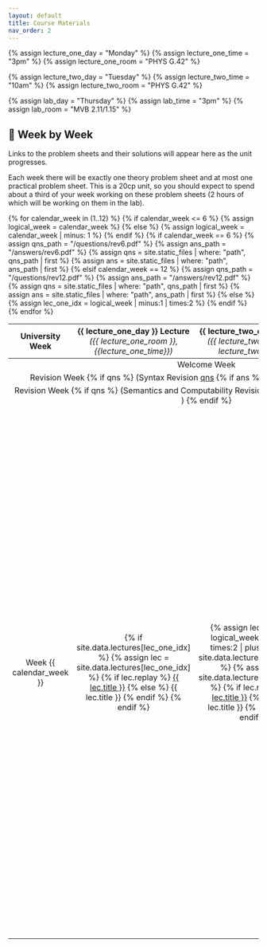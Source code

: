 ```yaml
---
layout: default
title: Course Materials
nav_order: 2
---
```


{% assign lecture_one_day = "Monday" %}
{% assign lecture_one_time = "3pm" %}
{% assign lecture_one_room = "PHYS G.42" %}

{% assign lecture_two_day = "Tuesday" %}
{% assign lecture_two_time = "10am" %}
{% assign lecture_two_room = "PHYS G.42" %}

{% assign lab_day = "Thursday" %}
{% assign lab_time = "3pm" %}
{% assign lab_room = "MVB 2.11/1.15" %}

## :date: Week by Week

Links to the problem sheets and their solutions will appear here as the unit progresses.

Each week there will be exactly one theory problem sheet and at most one practical problem sheet.  This is a 20cp unit, so you should expect to spend about a third of your week working on these problem sheets (2 hours of which will be working on them in the lab).

<table class="schedule">
  <thead>
    <tr> 
      <th style="text-align:center">University<br>Week</th>
      <th style="text-align:center">{{ lecture_one_day }} Lecture <br><span style="font-weight:normal;font-style:italic">({{ lecture_one_room }}, {{lecture_one_time}})</span></th>
      <th style="text-align:center">{{ lecture_two_day }} Lecture<br><span style="font-weight:normal;font-style:italic">({{ lecture_two_room }}, {{ lecture_two_time }})</span></th>
      <th style="text-align:center">{{ lab_day }} Lab<br><span style="font-weight:normal;font-style:italic">({{ lab_room }}, {{ lab_time }})</span></th>
    </tr>
  </thead>
  <tbody>
    <tr>
      <td colspan="5" style="text-align:center">Welcome Week</td>
    </tr>
{% for calendar_week in (1..12) %}
  {% if calendar_week <= 6 %}
    {% assign logical_week = calendar_week %}
  {% else %}
    {% assign logical_week = calendar_week | minus: 1 %}
  {% endif %}
  {% if calendar_week == 6 %}
    {% assign qns_path = "/questions/rev6.pdf" %}
    {% assign ans_path = "/answers/rev6.pdf" %}
    {% assign qns = site.static_files | where: "path", qns_path | first %}
    {% assign ans = site.static_files | where: "path", ans_path | first %}
    <tr>
      <td colspan="5" style="text-align:center">
        Revision Week 
          {% if qns %}
            (Syntax Revision <a href="{{ qns_path | remove_first: "/" }}" target="_blank">qns</a>
              {% if ans %}
                / <a href="{{ ans_path | remove_first: "/" }}" target="_blank">ans</a>
              {% endif %}
            )
          {% endif %}
      </td>
    </tr>
  {% elsif calendar_week == 12 %}
    {% assign qns_path = "/questions/rev12.pdf" %}
    {% assign ans_path = "/answers/rev12.pdf" %}
    {% assign qns = site.static_files | where: "path", qns_path | first %}
    {% assign ans = site.static_files | where: "path", ans_path | first %}
    <tr>
      <td colspan="5" style="text-align:center">
        Revision Week 
          {% if qns %}
            (Semantics and Computability Revision <a href="{{ qns_path | remove_first: "/" }}" target="_blank">qns</a>
              {% if ans %}
                / <a href="{{ ans_path | remove_first: "/" }}" target="_blank">ans</a>
              {% endif %}
            )
          {% endif %}
      </td>
    </tr>
  {% else %}
    <tr> 
    {% assign lec_one_idx = logical_week | minus:1 | times:2 %}
      <!-- University week number -->
      <td style="text-align:center">Week {{ calendar_week }}</td>
      <!-- Lecture 1 -->
      <td style="text-align:center"> 
      {% if site.data.lectures[lec_one_idx] %}
        {% assign lec = site.data.lectures[lec_one_idx] %}
        {% if lec.replay %}
          <a href="{{ lec.replay }}" target="_blank">{{ lec.title }}</a>
        {% else %}
          {{ lec.title }}
        {% endif %}
      {% endif %}
      </td>  
      <!-- Lecture 2 -->
      <td style="text-align:center">
    {% assign lec_two_idx = logical_week | minus:1 | times:2 | plus:1 %}
    {% if site.data.lectures[lec_two_idx] %}
        {% assign lec = site.data.lectures[lec_two_idx] %}
        {% if lec.replay %}
          <a href="{{ lec.replay }}" target="_blank">{{ lec.title }}</a>
        {% else %}
          {{ lec.title }}
        {% endif %}
      {% endif %}
      </td>
      <!-- Lab -->
      <td style="text-align:center">
    {% capture qns_name %}/questions/sheet{{ calendar_week }}.pdf{% endcapture %}
    {% capture ans_name %}/answers/sheet{{ calendar_week }}.pdf{% endcapture %}
    {% capture lab_qns_name %}/questions/lab{{ calendar_week }}.pdf{% endcapture %}
    {% capture lab_ans_name %}/answers/lab{{ calendar_week }}.pdf{% endcapture %}
    {% assign qns = false %}
    {% assign ans = false %}
    {% assign lab_qns = false %}
    {% assign lab_ans = false %}
    {% for static_file in site.static_files %}
      {% if static_file.path == qns_name %}
        {% assign qns = true %}
      {% endif %}
      {% if static_file.path == ans_name %}
        {% assign ans = true %}
      {% endif %}
      {% if static_file.path == lab_qns_name %}
        {% assign lab_qns = true %}
      {% endif %}
      {% if static_file.path == lab_ans_name %}
        {% assign lab_ans = true %}
      {% endif %}
    {% endfor %}
    {% if qns %}
        Theory: <a href="{{ qns_name | remove_first: "/" }}" target="_blank">qns</a>  
    {% endif  %}
    {% if ans %}
        / <a href="{{ ans_name | remove_first: "/" }}" target="_blank">ans</a>  
    {% endif %}
    <br/>
    {% if lab_qns %}
        Practice: <a href="{{ lab_qns_name | remove_first: "/" }}" target="_blank">lab</a>
    {% endif %}
    {% if lab_ans %}
        / <a href="{{ lab_ans_name | remove_first: "/" }}" target="_blank">lab</a>
    {% endif %}
      </td>
    </tr>
  {% endif %}
{% endfor %}
  </tbody>
</table>
